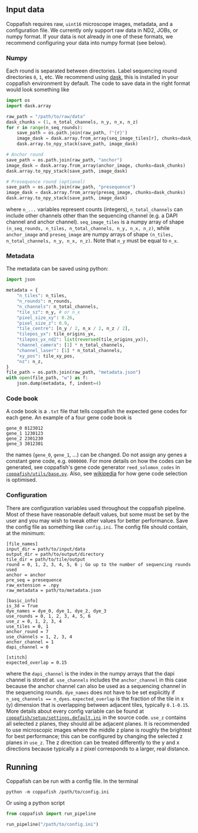 ## Input data

Coppafish requires raw, `uint16` microscope images, metadata, and a configuration file. We currently only support raw 
data in ND2, JOBs, or numpy format. If your data is not already in one of these formats, we recommend configuring your 
data into numpy format (see below).

### Numpy

Each round is separated between directories. Label sequencing round directories `0`, `1`, etc. We recommend using 
[dask](https://docs.dask.org), this is installed in your coppafish environment by default. The code to save data in the 
right format would look something like

```python
import os
import dask.array

raw_path = "/path/to/raw/data"
dask_chunks = (1, n_total_channels, n_y, n_x, n_z)
for r in range(n_seq_rounds):
    save_path = os.path.join(raw_path, f"{r}")
    image_dask = dask.array.from_array(seq_image_tiles[r], chunks=dask_chunks)
    dask.array.to_npy_stack(save_path, image_dask)

# Anchor round
save_path = os.path.join(raw_path, "anchor")
image_dask = dask.array.from_array(anchor_image, chunks=dask_chunks)
dask.array.to_npy_stack(save_path, image_dask)

# Presequence round (optional)
save_path = os.path.join(raw_path, "presequence")
image_dask = dask.array.from_array(preseq_image, chunks=dask_chunks)
dask.array.to_npy_stack(save_path, image_dask)
```

where `n_...` variables represent counts (integers), `n_total_channels` can include other channels other than the 
sequencing channel (e.g. a DAPI channel and anchor channel). `seq_image_tiles` is a numpy array of shape 
`(n_seq_rounds, n_tiles, n_total_channels, n_y, n_x, n_z)`, while `anchor_image` and `preseq_image` are numpy arrays of 
shape `(n_tiles, n_total_channels, n_y, n_x, n_z)`. Note that `n_y` must be equal to `n_x`.


### Metadata

The metadata can be saved using python:

```python
import json

metadata = {
    "n_tiles": n_tiles,
    "n_rounds": n_rounds,
    "n_channels": n_total_channels,
    "tile_sz": n_y, # or n_x
    "pixel_size_xy": 0.26,
    "pixel_size_z": 0.9,
    "tile_centre": [n_y / 2, n_x / 2, n_z / 2],
    "tilepos_yx": tile_origins_yx,
    "tilepos_yx_nd2": list(reversed(tile_origins_yx)),
    "channel_camera": [1] * n_total_channels,
    "channel_laser": [1] * n_total_channels,
    "xy_pos": tile_xy_pos,
    "nz": n_z,
}
file_path = os.path.join(raw_path, "metadata.json")
with open(file_path, "w") as f:
    json.dump(metadata, f, indent=4)
```

### Code book

A code book is a `.txt` file that tells coppafish the expected gene codes for each gene. An example of a four 
gene code book is
```
gene_0 0123012
gene_1 1230123
gene_2 2301230
gene_3 3012301
```
the names (`gene_0`, `gene_1`, ...) can be changed. Do not assign any genes a constant gene code, e.g. `0000000`. For 
more details on how the codes can be generated, see coppafish's gene code generator `reed_solomon_codes` in 
[`coppafish/utils/base.py`](https://github.com/reillytilbury/coppafish/blob/alpha/coppafish/utils/base.py). Also, see 
[wikipedia](https://en.wikipedia.org/wiki/Reed%E2%80%93Solomon_error_correction) for how gene code selection is 
optimised.

### Configuration

There are configuration variables used throughout the coppafish pipeline. Most of these have reasonable default values, 
but some must be set by the user and you may wish to tweak other values for better performance. Save the config file as 
something like `config.ini`. The config file should contain, at the minimum:
```
[file_names]
input_dir = path/to/input/data
output_dir = path/to/output/directory
tile_dir = path/to/tile/output
round = 0, 1, 2, 3, 4, 5, 6 ; Go up to the number of sequencing rounds used
anchor = anchor
pre_seq = presequence
raw_extension = .npy
raw_metadata = path/to/metadata.json

[basic_info]
is_3d = True
dye_names = dye_0, dye_1, dye_2, dye_3
use_rounds = 0, 1, 2, 3, 4, 5, 6
use_z = 0, 1, 2, 3, 4
use_tiles = 0, 1
anchor_round = 7
use_channels = 1, 2, 3, 4
anchor_channel = 1
dapi_channel = 0

[stitch]
expected_overlap = 0.15
```
where the `dapi_channel` is the index in the numpy arrays that the dapi channel is stored at. `use_channels` includes 
the `anchor_channel` in this case because the anchor channel can also be used as a sequencing channel in the sequencing 
rounds. `dye_names` does not have to be set explicitly if `n_seq_channels == n_dyes`. `expected_overlap` is the 
fraction of the tile in x (y) dimension that is overlapping between adjacent tiles, typically `0.1-0.15`. More details 
about every config variable can be found at 
<a href="https://github.com/reillytilbury/coppafish/blob/alpha/coppafish/setup/settings.default.ini" target="_blank">
`coppafish/setup/settings.default.ini`</a> in the source code. `use_z` contains all selected z planes, they should all 
be adjacent planes. It is recommended to use microscopic images where the middle z plane is roughly the brightest for 
best performance; this can be configured by changing the selected z planes in `use_z`. The z direction can be treated 
differently to the y and x directions because typically a z pixel corresponds to a larger, real distance.

## Running

Coppafish can be run with a config file. In the terminal
```console
python -m coppafish /path/to/config.ini
```

Or using a python script
```python
from coppafish import run_pipeline

run_pipeline("/path/to/config.ini")
```
